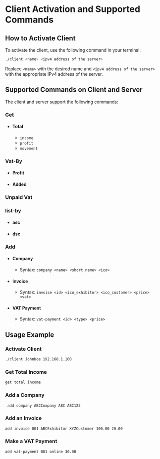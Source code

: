<!-- HOW TO ACTIVATE CLIENT: 
----------------------
./client <name> <ipv4 address of the server>

SUPPORTED COMMANDS ON CLIENT AND SERVER:
---------------------------------------
get 
    total
        income
        profit
        movement
    vat-by
        profit
        added
    unpaid vat
add
    company <name> <short name> <ico>
    invoie <id> <ico_exhibitor> <ico_customer> <price> <vat>
    vat-payment <id> <type> <price> -->


# Client Activation and Supported Commands

## How to Activate Client

To activate the client, use the following command in your terminal:

```bash
./client <name> <ipv4 address of the server>
```

Replace `<name>` with the desired name and `<ipv4 address of the server>` with the appropriate IPv4 address of the server.

## Supported Commands on Client and Server

The client and server support the following commands:

### Get

- #### Total
  - `income`
  - `profit`
  - `movement`

### Vat-By

- #### Profit
- #### Added

### Unpaid Vat

### list-by
 - #### asc
 - #### dsc

### Add

- #### Company
  - Syntax: `company <name> <short name> <ico>`

- #### Invoice
  - Syntax: `invoice <id> <ico_exhibitor> <ico_customer> <price> <vat>`

- #### VAT Payment
  - Syntax: `vat-payment <id> <type> <price>`

## Usage Example

### Activate Client

```bash
./client JohnDoe 192.168.1.100
```

### Get Total Income

```bash
get total income
```

### Add a Company

```bash
 add company ABCCompany ABC ABC123
```

### Add an Invoice

```bash
add invoice 001 ABCExhibitor XYZCustomer 100.00 20.00
```

### Make a VAT Payment

```bash
add vat-payment 001 online 30.00
```

